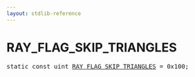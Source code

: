 ```yaml
---
layout: stdlib-reference
---
```


# RAY_FLAG_SKIP_TRIANGLES

<pre>
<span class='code_keyword'>static</span> <span class='code_keyword'>const</span> <span class="code_keyword">uint</span> <a href="/stdlib-reference/global-decls/RAY_FLAG_SKIP_TRIANGLES">RAY_FLAG_SKIP_TRIANGLES</a> = 0x100;
</pre>

